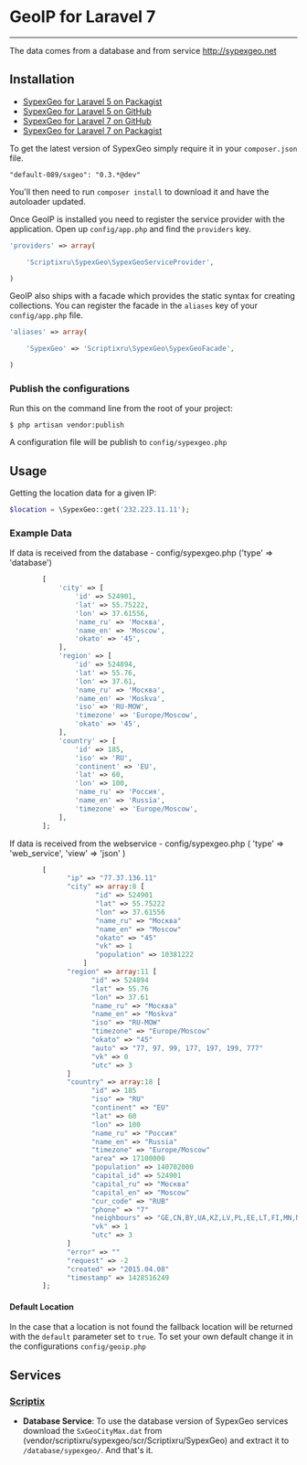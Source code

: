 # GeoIP for Laravel 7

----------

The data comes from a database and from service http://sypexgeo.net


## Installation

- [SypexGeo for Laravel 5 on Packagist](https://packagist.org/packages/scriptixru/sypexgeo)
- [SypexGeo for Laravel 5 on GitHub](https://github.com/scriptixru/sypexgeo)
- [SypexGeo for Laravel 7 on GitHub](https://github.com/default-089/sxgeo)
- [SypexGeo for Laravel 7 on Packagist](https://packagist.org/packages/default-089/sxgeo)

To get the latest version of SypexGeo simply require it in your `composer.json` file.

~~~
"default-089/sxgeo": "0.3.*@dev"
~~~

You'll then need to run `composer install` to download it and have the autoloader updated.

Once GeoIP is installed you need to register the service provider with the application. Open up `config/app.php` and find the `providers` key.

~~~php
'providers' => array(

    'Scriptixru\SypexGeo\SypexGeoServiceProvider',

)
~~~

GeoIP also ships with a facade which provides the static syntax for creating collections. You can register the facade in the `aliases` key of your `config/app.php` file.

~~~php
'aliases' => array(

    'SypexGeo' => 'Scriptixru\SypexGeo\SypexGeoFacade',

)
~~~

### Publish the configurations

Run this on the command line from the root of your project:

~~~
$ php artisan vendor:publish
~~~

A configuration file will be publish to `config/sypexgeo.php`


## Usage


Getting the location data for a given IP:

```php
$location = \SypexGeo::get('232.223.11.11');
```

### Example Data

If data is received from the database - config/sypexgeo.php
('type'  => 'database')
```php
        [
            'city' => [
                'id' => 524901,
                'lat' => 55.75222,
                'lon' => 37.61556,
                'name_ru' => 'Москва',
                'name_en' => 'Moscow',
                'okato' => '45',
            ],
            'region' => [
                'id' => 524894,
                'lat' => 55.76,
                'lon' => 37.61,
                'name_ru' => 'Москва',
                'name_en' => 'Moskva',
                'iso' => 'RU-MOW',
                'timezone' => 'Europe/Moscow',
                'okato' => '45',
            ],
            'country' => [
                'id' => 185,
                'iso' => 'RU',
                'continent' => 'EU',
                'lat' => 60,
                'lon' => 100,
                'name_ru' => 'Россия',
                'name_en' => 'Russia',
                'timezone' => 'Europe/Moscow',
            ],
        ];
```
If data is received from the webservice - config/sypexgeo.php
    (   'type'  => 'web_service',
        'view'  => 'json'
    )
```php
        [
              "ip" => "77.37.136.11"
              "city" => array:8 [
                     "id" => 524901
                     "lat" => 55.75222
                     "lon" => 37.61556
                     "name_ru" => "Москва"
                     "name_en" => "Moscow"
                     "okato" => "45"
                     "vk" => 1
                     "population" => 10381222
                  ]
              "region" => array:11 [
                    "id" => 524894
                    "lat" => 55.76
                    "lon" => 37.61
                    "name_ru" => "Москва"
                    "name_en" => "Moskva"
                    "iso" => "RU-MOW"
                    "timezone" => "Europe/Moscow"
                    "okato" => "45"
                    "auto" => "77, 97, 99, 177, 197, 199, 777"
                    "vk" => 0
                    "utc" => 3
              ]
              "country" => array:18 [
                    "id" => 185
                    "iso" => "RU"
                    "continent" => "EU"
                    "lat" => 60
                    "lon" => 100
                    "name_ru" => "Россия"
                    "name_en" => "Russia"
                    "timezone" => "Europe/Moscow"
                    "area" => 17100000
                    "population" => 140702000
                    "capital_id" => 524901
                    "capital_ru" => "Москва"
                    "capital_en" => "Moscow"
                    "cur_code" => "RUB"
                    "phone" => "7"
                    "neighbours" => "GE,CN,BY,UA,KZ,LV,PL,EE,LT,FI,MN,NO,AZ,KP"
                    "vk" => 1
                    "utc" => 3
              ]
              "error" => ""
              "request" => -2
              "created" => "2015.04.08"
              "timestamp" => 1428516249
        ];
```
#### Default Location

In the case that a location is not found the fallback location will be returned with the `default` parameter set to `true`. To set your own default change it in the configurations `config/geoip.php`

## Services

### [Scriptix](http://www.scriptix.ru)

- **Database Service**: To use the database version of SypexGeo services download the `SxGeoCityMax.dat` from (vendor/scriptixru/sypexgeo/scr/Scriptixru/SypexGeo) and extract it to `/database/sypexgeo/`. And that's it.





